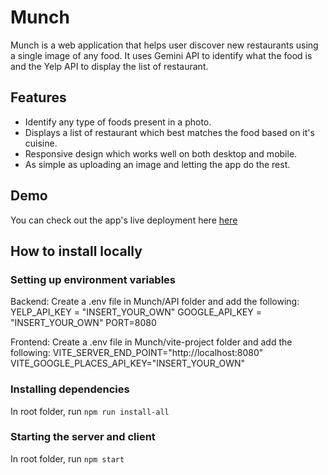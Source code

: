 # Munch

Munch is a web application that helps user discover new restaurants using a single image of any food. It uses Gemini API to identify what the food is and the Yelp API to display the list of restaurant.

## Features ##
- Identify any type of foods present in a photo.
- Displays a list of restaurant which best matches the food based on it's cuisine.
- Responsive design which works well on both desktop and mobile.
- As simple as uploading an image and letting the app do the rest.

## Demo ##
You can check out the app's live deployment here [here](https://munchapp.vercel.app)

## How to install locally ##

### Setting up environment variables ###
Backend:
Create a .env file in Munch/API folder and add the following:
YELP_API_KEY = "INSERT_YOUR_OWN"
GOOGLE_API_KEY = "INSERT_YOUR_OWN"
PORT=8080

Frontend:
Create a .env file in Munch/vite-project folder and add the following:
VITE_SERVER_END_POINT="http://localhost:8080"
VITE_GOOGLE_PLACES_API_KEY="INSERT_YOUR_OWN"

### Installing dependencies ###
In root folder, run `npm run install-all`

### Starting the server and client ###
In root folder, run `npm start`
